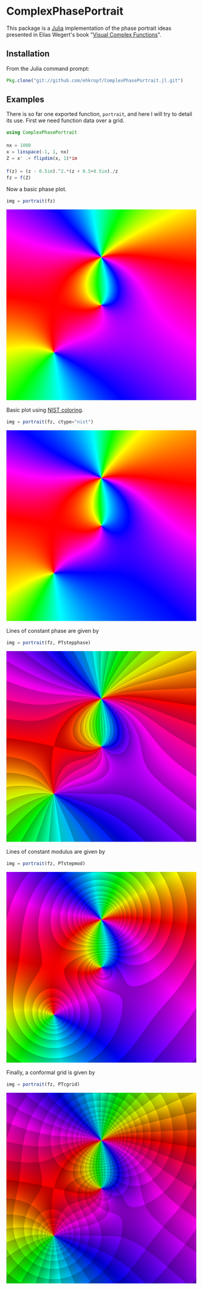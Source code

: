 # ComplexPhasePortrait

This package is a [Julia](http://julialang.org) implementation of the phase portrait ideas presented in Elias Wegert's book "[Visual Complex Functions](http://www.visual.wegert.com)".

## Installation

From the Julia command prompt:
```julia
Pkg.clone("git://github.com/ehkropf/ComplexPhasePortrait.jl.git")
```

## Examples

There is so far one exported function, `portrait`, and here I will try to detail its use. First we need function data over a grid.
```julia
using ComplexPhasePortrait

nx = 1000
x = linspace(-1, 1, nx)
Z = x' .+ flipdim(x, 1)*im

f(z) = (z - 0.5im).^2.*(z + 0.5+0.5im)./z
fz = f(Z)
```

Now a basic phase plot.
```julia
img = portrait(fz)
```
![proper phase plot](doc/figures/proper.png)

Basic plot using [NIST coloring](http://dlmf.nist.gov/help/vrml/aboutcolor).
```julia
img = portrait(fz, ctype="nist")
```
![nist coloring](doc/figures/nist.png)

Lines of constant phase are given by
```julia
img = portrait(fz, PTstepphase)
```
![constant phase](doc/figures/stepphase.png)

Lines of constant modulus are given by
```julia
img = portrait(fz, PTstepmod)
```
![constant modulus](doc/figures/stepmod.png)

Finally, a conformal grid is given by
```julia
img = portrait(fz, PTcgrid)
```
![conformal grid](doc/figures/cgrid.png)
